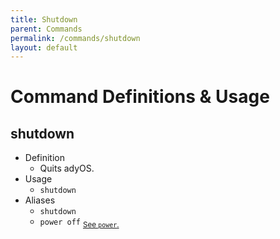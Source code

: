 ```yaml
---
title: Shutdown
parent: Commands
permalink: /commands/shutdown
layout: default
---
```


# Command Definitions & Usage

## shutdown

- Definition
  - Quits adyOS.
- Usage
  - `shutdown`
- Aliases
  - `shutdown`
  - `power off` <sub>[See `power`.](https://ady.tomcat.sh/commands/power)</sub>
